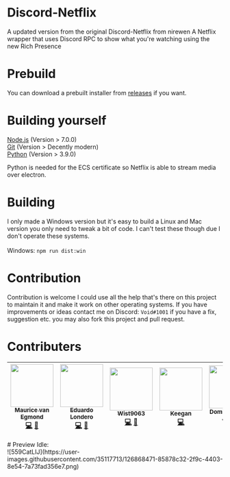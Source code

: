 # Discord-Netflix
A updated version from the original Discord-Netflix from nirewen
A Netflix wrapper that uses Discord RPC to show what you're watching using the new Rich Presence
# Prebuild
You can download a prebuilt installer from [releases](https://github.com/Terroriser1/Discord-Netflix/releases) if you want.
# Building yourself
[Node.js](https://nodejs.org/en/) (Version > 7.0.0)<br>
[Git](https://git-scm.com/) (Version > Decently modern)<br>
[Python](https://www.python.org/downloads/) (Version > 3.9.0)<br>

Python is needed for the ECS certificate so Netflix is able to stream media over electron.
# Building
I only made a Windows version but it's easy to build a Linux and Mac version you only need to tweak a bit of code. I can't test these though due I don't operate these systems.<br>
<br>
Windows: `npm run dist:win`
<br>
# Contribution
Contribution is welcome I could use all the help that's there on this project to maintain it and make it work on other operating systems. If you have improvements or ideas contact me on Discord: `Void#1001` if you have a fix, suggestion etc. you may also fork this project and pull request.
# Contributers
<table>
<thead>
<tr><th align="center"><a href="https://github.com/Terroriser1" title="Void#1001"><img src="https://avatars.githubusercontent.com/u/35117713?s=400&u=6ad8e7ffef22c9e47c4fd6fb73998cefb285fcfb&v=4" style="max-width:100%;" width="100px;"><br><sub><b>Maurice van Egmond</b></sub></a><br><a href="https://github.com/Terroriser1" title="Code"><g-emoji class="g-emoji" alias="computer" fallback-src="https://github.githubassets.com/images/icons/emoji/unicode/1f4bb.png">💻</g-emoji></a> <a href="#design-nirewen" title="Design"><g-emoji class="g-emoji" alias="art" fallback-src="https://github.githubassets.com/images/icons/emoji/unicode/1f3a8.png">🎨</g-emoji></a></th>
<th align="center">
<a href="https://github.com/nirewen" title="Nirewen#9011"><img src="https://avatars1.githubusercontent.com/u/8761479?v=4" style="max-width:100%;" width="100px;"><br><sub><b>Eduardo Londero</b></sub></a><br><a href="https://github.com/nirewen/discord-netflix/commits?author=nirewen" title="Code"><g-emoji class="g-emoji" alias="computer" fallback-src="https://github.githubassets.com/images/icons/emoji/unicode/1f4bb.png">💻</g-emoji></a> <a href="#design-nirewen" title="Design"><g-emoji class="g-emoji" alias="art" fallback-src="https://github.githubassets.com/images/icons/emoji/unicode/1f3a8.png">🎨</g-emoji></a></th>
<th align="center"><a href="https://hexaplexsoftware.ga/" title="Wistful__#9063" rel="nofollow"><img src="https://avatars0.githubusercontent.com/u/22089269?v=4" style="max-width:100%;" width="100px;"><br><sub><b>Wist9063</b></sub></a><br><a href="https://github.com/nirewen/discord-netflix/commits?author=Wist9063" title="Code"><g-emoji class="g-emoji" alias="computer" fallback-src="https://github.githubassets.com/images/icons/emoji/unicode/1f4bb.png">💻</g-emoji></a> <a href="#design-Wist9063" title="Design"><g-emoji class="g-emoji" alias="art" fallback-src="https://github.githubassets.com/images/icons/emoji/unicode/1f3a8.png">🎨</g-emoji></a></th>
<th align="center"><a href="https://keyygan.me" title="Keyygan#0001" rel="nofollow"><img src="https://avatars1.githubusercontent.com/u/27071605?v=4" style="max-width:100%;" width="100px;"><br><sub><b>Keegan</b></sub></a><br><a href="https://github.com/nirewen/discord-netflix/commits?author=Keyygan" title="Code"><g-emoji class="g-emoji" alias="computer" fallback-src="https://github.githubassets.com/images/icons/emoji/unicode/1f4bb.png">💻</g-emoji></a></th>
<th align="center"><a href="https://github.com/dmfj" title="Dmfj#0001"><img src="https://avatars2.githubusercontent.com/u/13137236?v=4" style="max-width:100%;" width="100px;"><br><sub><b>Dominic Fitch-Jones</b></sub></a><br><a href="#" title="Support"><g-emoji class="g-emoji" alias="bulb" fallback-src="https://github.githubassets.com/images/icons/emoji/unicode/1f4a1.png">💡</g-emoji></a></th>
<th align="center"><a href="https://modulobot.xyz" title="NovusTheory#2244" rel="nofollow"><img src="https://avatars0.githubusercontent.com/u/3434404?v=4" style="max-width:100%;" width="100px;"><br><sub><b>NovusTheory</b></sub></a><br><a href="https://github.com/nirewen/discord-netflix/commits?author=NovusTheory" title="Code"><g-emoji class="g-emoji" alias="computer" fallback-src="https://github.githubassets.com/images/icons/emoji/unicode/1f4bb.png">💻</g-emoji></a></th>
<th align="center"><a href="#" title="Maik#8097"><img src="https://camo.githubusercontent.com/3a1aabf2d75329b71044ed6772a6b66816bb15bc3f704d130e593696805216b5/68747470733a2f2f63646e2e646973636f72646170702e636f6d2f617661746172732f3137373430353039373132393637323730342f65623230316462333337666336636664333433613863393064393739653863642e706e673f73697a653d31303234" data-canonical-src="https://cdn.discordapp.com/avatars/177405097129672704/eb201db337fc6cfd343a8c90d979e8cd.png?size=1024" style="max-width:100%;" width="100px"><br><sub><b>Maik</b></sub></a><br><a href="https://www.youtube.com/watch?v=8AYBykvOKzo" title="Video" rel="nofollow"><g-emoji class="g-emoji" alias="video_camera" fallback-src="https://github.githubassets.com/images/icons/emoji/unicode/1f4f9.png">📹</g-emoji></a><a href="#" title="Tutorial"><g-emoji class="g-emoji" alias="white_check_mark" fallback-src="https://github.githubassets.com/images/icons/emoji/unicode/2705.png">✅</g-emoji></a></th>
</tr>
</thead>
</table>
# Preview
Idle:<br>
![559CatLIJ](https://user-images.githubusercontent.com/35117713/126868471-85878c32-2f9c-4403-8e54-7a73fad356e7.png)
